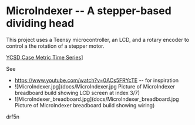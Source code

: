 # MicroIndexer -- A stepper-based dividing head

This project uses a Teensy microcontroller, an LCD, and a rotary encoder to control a the rotation of a stepper motor.

[YCSD Case Metric Time Series](docs/MicroIndexer.jpg)]

See 

* https://www.youtube.com/watch?v=0ACs5FRYcTE  -- for inspiration
* ![MicroIndexer.jpg](docs/MicroIndexer.jpg Picture of MicroIndexer breadboard build showing LCD screen at index 3/7)
* ![MicroIndexer_breadboard.jpg](docs/MicroIndexer_breadboard.jpg Picture of MicroIndexer breadboard build showing wiring)

drf5n


